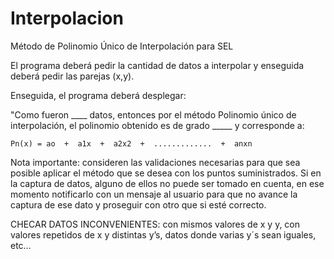 # Interpolacion
Método de Polinomio Único de Interpolación para SEL

El programa deberá pedir la cantidad de datos a interpolar y enseguida deberá pedir las parejas (x,y).
	 
Enseguida, el programa deberá desplegar:

"Como fueron ____ datos, entonces por el método Polinomio único de interpolación, el polinomio obtenido es de grado _____ y corresponde a:

	Pn(x) = ao  +  a1x  +  a2x2  +  .............  +  anxn 

Nota importante: consideren las validaciones necesarias para que sea posible aplicar el método que se desea con los puntos suministrados. Si en la captura de datos, alguno de ellos no puede ser tomado en cuenta, en ese momento notificarlo con un mensaje al usuario para que no avance la captura de ese dato y proseguir con otro que si esté correcto. 

CHECAR DATOS INCONVENIENTES: con mismos valores de x y y, con valores repetidos de x y distintas y’s, datos donde varias y´s sean iguales, etc…

